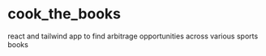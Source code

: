 # cook_the_books

react and tailwind app to find arbitrage opportunities across various sports books